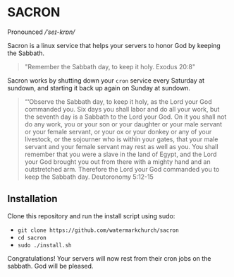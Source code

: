# SACRON

Pronounced */ˈseɪ-krɒn/*

Sacron is a linux service that helps your servers to honor God by keeping the Sabbath.

> "Remember the Sabbath day, to keep it holy. Exodus 20:8"

Sacron works by shutting down your `cron` service every Saturday at sundown,
and starting it back up again on Sunday at sundown.

> “‘Observe the Sabbath day, to keep it holy, as the Lord your God commanded you.
> Six days you shall labor and do all your work, but the seventh day is a Sabbath
> to the Lord your God. On it you shall not do any work, you or your son or your
> daughter or your male servant or your female servant, or your ox or your donkey
> or any of your livestock, or the sojourner who is within your gates, that your
> male servant and your female servant may rest as well as you. You shall remember
> that you were a slave in the land of Egypt, and the Lord your God brought you
> out from there with a mighty hand and an outstretched arm. Therefore the Lord
> your God commanded you to keep the Sabbath day.
> Deutoronomy 5:12-15

## Installation

Clone this repository and run the install script using sudo:

* `git clone https://github.com/watermarkchurch/sacron`
* `cd sacron`
* `sudo ./install.sh`

Congratulations!  Your servers will now rest from their cron jobs on the sabbath.
God will be pleased.